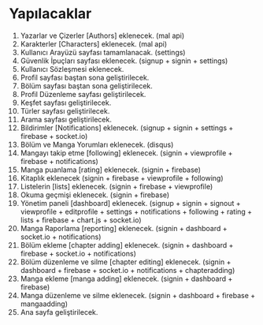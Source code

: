# Yapılacaklar

1. Yazarlar ve Çizerler [Authors] eklenecek. (mal api)
2. Karakterler [Characters] eklenecek. (mal api)
3. Kullanıcı Arayüzü sayfası tamamlanacak. (settings)
4. Güvenlik İpuçları sayfası eklenecek. (signup + signin + settings)
5. Kullanıcı Sözleşmesi eklenecek.
6. Profil sayfası baştan sona geliştirilecek.
7. Bölüm sayfası baştan sona geliştirilecek.
8. Profil Düzenleme sayfası geliştirilecek.
9. Keşfet sayfası geliştirilecek.
10. Türler sayfası geliştirilecek.
11. Arama sayfası geliştirilecek.
12. Bildirimler [Notifications] eklenecek. (signup + signin + settings + firebase + socket.io)
13. Bölüm ve Manga Yorumları eklenecek. (disqus)
14. Mangayı takip etme [following] eklenecek. (signin + viewprofile + firebase + notifications)
15. Manga puanlama [rating] eklenecek. (signin + firebase)
16. Kitaplık eklenecek (signin + firebase + viewprofile + following)
17. Listelerin [lists] eklenecek. (signin + firebase + viewprofile)
18. Okuma geçmişi eklenecek. (signin + firebase)
19. Yönetim paneli [dashboard] eklenecek. (signup + signin + signout + viewprofile + editprofile + settings + notifications + following + rating + lists + firebase + chart.js + socket.io)
20. Manga Raporlama [reporting] eklenecek. (signin + dashboard + socket.io + notifications)
21. Bölüm ekleme [chapter adding] eklenecek. (signin + dashboard + firebase + socket.io + notifications)
22. Bölüm düzenleme ve silme [chapter editing] eklenecek. (signin + dashboard + firebase + socket.io + notifications + chapteradding)
23. Manga ekleme [manga adding] eklenecek. (signin + dashboard + firebase)
24. Manga düzenleme ve silme eklenecek. (signin + dashboard + firebase + mangaadding)
25. Ana sayfa geliştirilecek.
